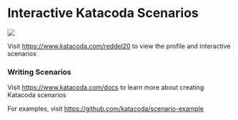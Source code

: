 # Interactive Katacoda Scenarios

[![](http://shields.katacoda.com/katacoda/reddel20/count.svg)](https://www.katacoda.com/reddel20 "Get your profile on Katacoda.com")

Visit https://www.katacoda.com/reddel20 to view the profile and interactive scenarios

### Writing Scenarios
Visit https://www.katacoda.com/docs to learn more about creating Katacoda scenarios

For examples, visit https://github.com/katacoda/scenario-example
